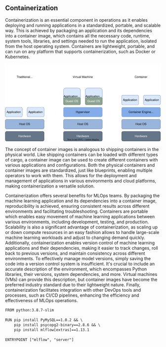 ## Containerization

Containerization is an essential component in operations as it enables deploying and running applications in a standardized, portable, and scalable way. This is achieved by packaging an application and its dependencies into a container image, which contains all the necessary code, runtime, system tools, libraries, and settings needed to run the application, isolated from the host operating system. Containers are lightweight, portable, and can run on any platform that supports containerization, such as Docker or Kubernetes.

![](./images/02-Ops_Principles/containerization.drawio.svg)

The concept of container images is analogous to shipping containers in the physical world. Like shipping containers can be loaded with different types of cargo, a container image can be used to create different containers with various applications and configurations. Both the physical containers and container images are standardized, just like blueprints, enabling multiple operators to work with them. This allows for the deployment and management of applications in various environments and cloud platforms, making containerization a versatile solution.

Containerization offers several benefits for MLOps teams. By packaging the machine learning application and its dependencies into a container image, reproducibility is achieved, ensuring consistent results across different environments and facilitating troubleshooting. Containers are portable which enables easy movement of machine learning applications between various environments, including development, testing, and production. Scalability is also a significant advantage of containerization, as scaling up or down compute resources in an easy fashion allows to handle large-scale machine learning workloads and adjust to changing demand quickly. Additionally, containerization enables version control of machine learning applications and their dependencies, making it easier to track changes, roll back to previous versions, and maintain consistency across different environments. To effectively manage model versions, simply saving the code into a version control system is insufficient. It's crucial to include an accurate description of the environment, which encompasses Python libraries, their versions, system dependencies, and more. Virtual machines (VMs) can provide this description, but container images have become the preferred industry standard due to their lightweight nature.
Finally, containerization facilitates integration with other DevOps tools and processes, such as CI/CD pipelines, enhancing the efficiency and effectiveness of MLOps operations.

```docker
FROM python:3.8.7-slim

RUN pip install PyMySQL==1.0.2 && \
    pip install psycopg2-binary==2.8.6 && \
    pip install mlflow[extras]==1.13.1

ENTRYPOINT ["mlflow", "server"]
```
